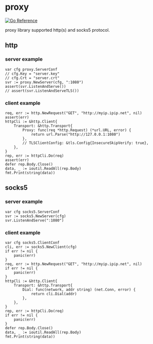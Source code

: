 # proxy

[![Go Reference](https://pkg.go.dev/badge/github.com/lwch/proxy.svg)](https://pkg.go.dev/github.com/lwch/proxy)

proxy library supported http(s) and socks5 protocol.

## http

### server example

    var cfg proxy.ServerConf
    // cfg.Key = "server.key"
    // cfg.Crt = "server.crt"
    svr := proxy.NewServer(cfg, ":1080")
    assert(svr.ListenAndServe())
    // assert(svr.ListenAndServeTLS())

### client example

    req, err := http.NewRequest("GET", "http://myip.ipip.net", nil)
    assert(err)
    httpCli := &http.Client{
        Transport: &http.Transport{
            Proxy: func(req *http.Request) (*url.URL, error) {
                return url.Parse("http://127.0.0.1:1080")
            },
            // TLSClientConfig: &tls.Config{InsecureSkipVerify: true},
        },
    }
    rep, err := httpCli.Do(req)
    assert(err)
    defer rep.Body.Close()
    data, _ := ioutil.ReadAll(rep.Body)
    fmt.Print(string(data))

## socks5

### server example

    var cfg socks5.ServerConf
    svr := socks5.NewServer(cfg)
    svr.ListenAndServe(":1080")

### client example

    var cfg socks5.ClientConf
    cli, err := socks5.NewClient(cfg)
    if err != nil {
        panic(err)
    }
    req, err := http.NewRequest("GET", "http://myip.ipip.net", nil)
    if err != nil {
        panic(err)
    }
    httpCli := &http.Client{
        Transport: &http.Transport{
            Dial: func(network, addr string) (net.Conn, error) {
                return cli.Dial(addr)
            },
        },
    }
    rep, err := httpCli.Do(req)
    if err != nil {
        panic(err)
    }
    defer rep.Body.Close()
    data, _ := ioutil.ReadAll(rep.Body)
    fmt.Print(string(data))